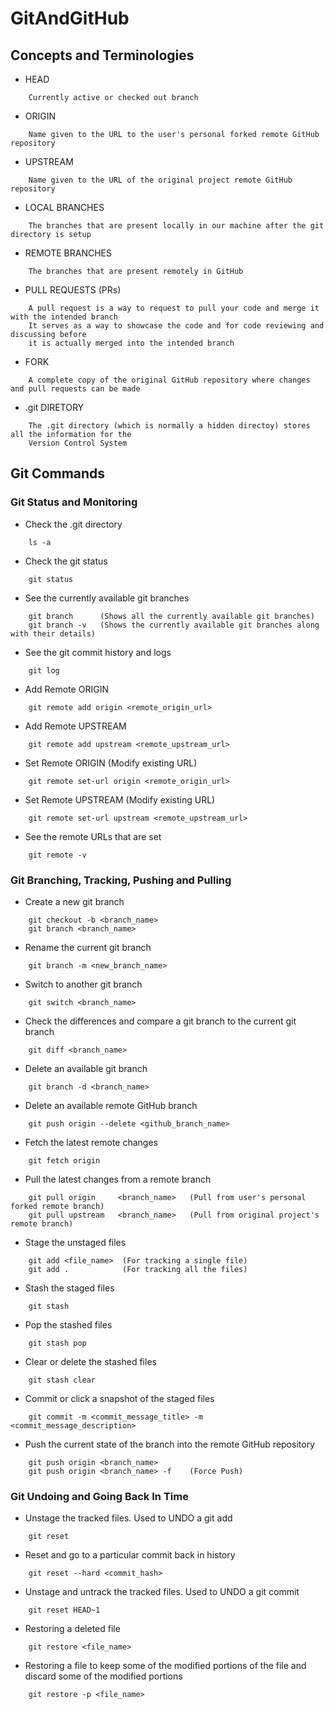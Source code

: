 # GitAndGitHub

## Concepts and Terminologies

- HEAD

``` 
    Currently active or checked out branch
```

- ORIGIN

```
    Name given to the URL to the user's personal forked remote GitHub repository
```

- UPSTREAM

```
    Name given to the URL of the original project remote GitHub repository
```

- LOCAL BRANCHES

```
    The branches that are present locally in our machine after the git directory is setup
```

- REMOTE BRANCHES

```
    The branches that are present remotely in GitHub
```

- PULL REQUESTS (PRs)

```
    A pull request is a way to request to pull your code and merge it with the intended branch
    It serves as a way to showcase the code and for code reviewing and discussing before
    it is actually merged into the intended branch
```

- FORK

```
    A complete copy of the original GitHub repository where changes and pull requests can be made
```

- .git DIRETORY

```
    The .git directory (which is normally a hidden directoy) stores all the information for the 
    Version Control System
```

## Git Commands

### Git Status and Monitoring

- Check the .git directory

``` 
    ls -a 
```

- Check the git status

``` 
    git status 
```

- See the currently available git branches 

``` 
    git branch      (Shows all the currently available git branches)
    git branch -v   (Shows the currently available git branches along with their details)
```

- See the git commit history and logs

``` 
    git log 
```

- Add Remote ORIGIN

```
    git remote add origin <remote_origin_url>
```

- Add Remote UPSTREAM

```
    git remote add upstream <remote_upstream_url>
```

- Set Remote ORIGIN (Modify existing URL)

```
    git remote set-url origin <remote_origin_url>
```

- Set Remote UPSTREAM (Modify existing URL)

```
    git remote set-url upstream <remote_upstream_url>
```

- See the remote URLs that are set 

``` 
    git remote -v
```


### Git Branching, Tracking, Pushing and Pulling


- Create a new git branch 

``` 
    git checkout -b <branch_name> 
    git branch <branch_name>
```

- Rename the current git branch

```
    git branch -m <new_branch_name>
```

- Switch to another git branch

```
    git switch <branch_name>
```

- Check the differences and compare a git branch to the current git branch

``` 
    git diff <branch_name>  
```

- Delete an available git branch

```
    git branch -d <branch_name>
```

- Delete an available remote GitHub branch

```
    git push origin --delete <github_branch_name>
```

- Fetch the latest remote changes

```
    git fetch origin
```

- Pull the latest changes from a remote branch

```
    git pull origin     <branch_name>   (Pull from user's personal forked remote branch)
    git pull upstream   <branch_name>   (Pull from original project's remote branch)
```

- Stage the unstaged files

``` 
    git add <file_name>  (For tracking a single file)
    git add .            (For tracking all the files)
```

- Stash the staged files

```
    git stash
```

- Pop the stashed files

```
    git stash pop
```

- Clear or delete the stashed files

``` 
    git stash clear
```

- Commit or click a snapshot of the staged files

``` 
    git commit -m <commit_message_title> -m <commit_message_description> 
```

- Push the current state of the branch into the remote GitHub repository

``` 
    git push origin <branch_name>   
    git push origin <branch_name> -f    (Force Push)
```

### Git Undoing and Going Back In Time

- Unstage the tracked files. Used to UNDO a git add

```
    git reset   
```

- Reset and go to a particular commit back in history

```
    git reset --hard <commit_hash>
```

- Unstage and untrack the tracked files. Used to UNDO a git commit

```
    git reset HEAD~1 
```

- Restoring a deleted file

```
    git restore <file_name>
```

- Restoring a file to keep some of the modified portions of the file and discard some of the modified portions

```
    git restore -p <file_name>
```

